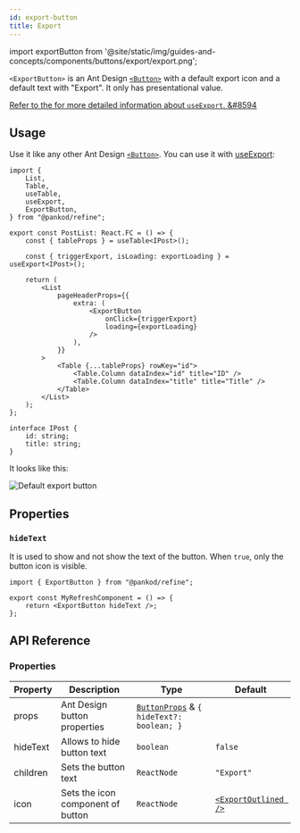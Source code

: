 ```yaml
---
id: export-button
title: Export
---
```


import exportButton from '@site/static/img/guides-and-concepts/components/buttons/export/export.png';

`<ExportButton>` is an Ant Design [`<Button>`][button] with a default export icon and a default text with "Export". It only has presentational value.

[Refer to the for more detailed information about `useExport`. &#8594][useexport]

## Usage

Use it like any other Ant Design [`<Button>`][button]. You can use it with [useExport][useexport]:

```tsx  title="/src/pages/posts/list.tsx" {6, 18-21}
import {
    List,
    Table,
    useTable,
    useExport,
    ExportButton,
} from "@pankod/refine";

export const PostList: React.FC = () => {
    const { tableProps } = useTable<IPost>();

    const { triggerExport, isLoading: exportLoading } = useExport<IPost>();

    return (
        <List
            pageHeaderProps={{
                extra: (
                    <ExportButton
                        onClick={triggerExport}
                        loading={exportLoading}
                    />
                ),
            }}
        >
            <Table {...tableProps} rowKey="id">
                <Table.Column dataIndex="id" title="ID" />
                <Table.Column dataIndex="title" title="Title" />
            </Table>
        </List>
    );
};

interface IPost {
    id: string;
    title: string;
}
```

It looks like this:

<div class="img-container">
    <div class="window">
        <div class="control red"></div>
        <div class="control orange"></div>
        <div class="control green"></div>
    </div>
    <img src={exportButton} alt="Default export button" />
</div>

## Properties

### `hideText`

It is used to show and not show the text of the button. When `true`, only the button icon is visible.

```tsx 
import { ExportButton } from "@pankod/refine";

export const MyRefreshComponent = () => {
    return <ExportButton hideText />;
};
```

## API Reference

### Properties

| Property | Description                       | Type                                                                                   | Default                                                     |
| -------- | --------------------------------- | -------------------------------------------------------------------------------------- | ----------------------------------------------------------- |
| props    | Ant Design button properties      | [`ButtonProps`](https://ant.design/components/button/#API) & `{ hideText?: boolean; }` |                                                             |
| hideText | Allows to hide button text        | `boolean`                                                                              | `false`                                                     |
| children | Sets the button text              | `ReactNode`                                                                            | `"Export"`                                                  |
| icon     | Sets the icon component of button | `ReactNode`                                                                            | [`<ExportOutlined />`](https://ant.design/components/icon/) |

[button]: https://ant.design/components/button/
[useexport]: api-references/hooks/import-export/useExport.md
